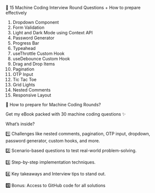 🔸 15 Machine Coding Interview Round Questions + How to prepare effectively

1. Dropdown Component
2. Form Validation
3. Light and Dark Mode using Context API
4. Password Generator
5. Progress Bar
6. Typeahead
7. useThrottle Custom Hook
8. useDebounce Custom Hook
9. Drag and Drop Items
10. Pagination
11. OTP Input
12. Tic Tac Toe
13. Grid Lights
14. Nested Comments
15. Responsive Layout

🎉 How to prepare for Machine Coding Rounds?

Get my eBook packed with 30 machine coding questions ✨

What’s inside?

1️⃣ Challenges like nested comments, pagination, OTP input, dropdown, password generator, custom hooks, and more.

2️⃣ Scenario-based questions to test real-world problem-solving.

3️⃣ Step-by-step implementation techniques.

4️⃣ Key takeaways and Interview tips to stand out.

**5️⃣** Bonus: Access to GitHub code for all solutions
